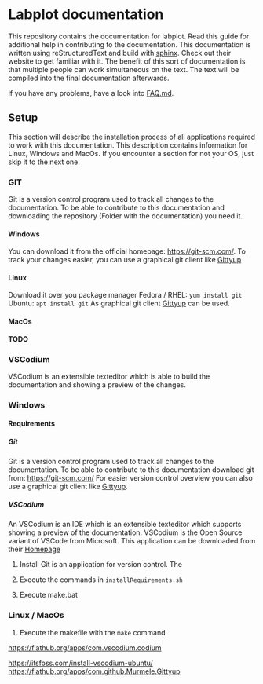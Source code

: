 # Labplot documentation

This repository contains the documentation for labplot. Read this guide for additional help in contributing to the documentation. This documentation is written using reStructuredText and build with [sphinx](https://www.sphinx-doc.org/en/master/#get-started). Check out their website to get familiar with it. The benefit of this sort of documentation is that multiple people can work simultaneous on the text. The text will be compiled into the final documentation afterwards.

If you have any problems, have a look into [FAQ.md](FAQ.md).

## Setup
This section will describe the installation process of all applications required to work with this documentation. This description contains information for Linux, Windows and MacOs. If you encounter a section for not your OS, just skip it to the next one.

### GIT
Git is a version control program used to track all changes to the documentation. To be able to contribute to this documentation and downloading the repository (Folder with the documentation) you need it.

#### Windows
You can download it from the official homepage: https://git-scm.com/. To track your changes easier, you can use a graphical git client like [Gittyup](https://murmele.github.io/Gittyup/)

#### Linux
Download it over you package manager
Fedora / RHEL: `yum install git`
Ubuntu: `apt install git`
As graphical git client [Gittyup](https://flathub.org/apps/com.github.Murmele.Gittyup) can be used.

#### MacOs
**TODO**

### VSCodium
VSCodium is an extensible texteditor which is able to build the documentation and showing a preview of the changes.




### Windows

#### Requirements
##### Git
Git is a version control program used to track all changes to the documentation. To be able to contribute to this documentation download git from: https://git-scm.com/
For easier version control overview you can also use a graphical git client like [Gittyup](https://murmele.github.io/Gittyup/).
##### VSCodium
An VSCodium is an IDE which is an extensible texteditor which supports showing a preview of the documentation. VSCodium is the Open Source variant of VSCode from Microsoft.
This application can be downloaded from their [Homepage](https://vscodium.com/)



1) Install 
   Git is an application for version control. The 

1) Execute the commands in `installRequirements.sh`
2) Execute make.bat

### Linux / MacOs
1) Execute the makefile with the `make` command

https://flathub.org/apps/com.vscodium.codium

https://itsfoss.com/install-vscodium-ubuntu/
https://flathub.org/apps/com.github.Murmele.Gittyup
